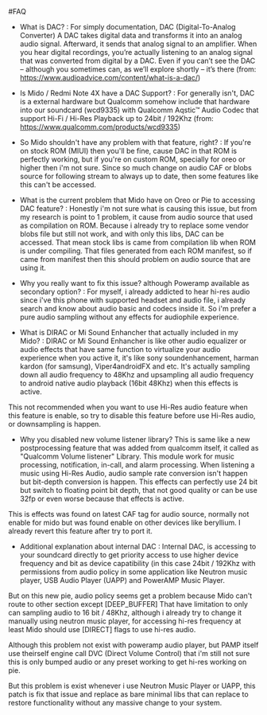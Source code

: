 #FAQ

- What is DAC? 
: For simply documentation, DAC (Digital-To-Analog Converter)  A DAC takes digital data and transforms it into an analog audio signal. Afterward, it sends that analog signal to an amplifier. When you hear digital recordings, you’re actually listening to an analog signal that was converted from digital by a DAC. Even if you can’t see the DAC – although you sometimes can, as we’ll explore shortly – it’s there (from: https://www.audioadvice.com/content/what-is-a-dac/)

- Is Mido / Redmi Note 4X have a DAC Support?
: For generally isn't, DAC is a external hardware but Qualcomm somehow include that hardware into our soundcard (wcd9335) with Qualcomm Aqstic™ Audio Codec that support Hi-Fi / Hi-Res Playback up to 24bit / 192Khz (from: https://www.qualcomm.com/products/wcd9335)

- So Mido shouldn't have any problem with that feature, right?
: If you're on stock ROM (MIUI) then you'll be fine, cause DAC in that ROM is perfectly working, but if you're on custom ROM, specially for oreo or higher then i'm not sure. Since so much change on audio CAF or blobs source for following stream to always up to date, then some features like this can't be accessed.

- What is the current problem that Mido have on Oreo or Pie to accessing DAC feature?
: Honestly i'm not sure what is causing this issue, but from my research is point to 1 problem, it cause from audio source that used as compilation on ROM. Because i already try to replace some vendor blobs file but still not work, and with only this libs, DAC can be accessed. That mean stock libs is came from compilation lib when ROM is under compiling. That files generated from each ROM manifest, so if came from manifest then this should problem on audio source that are using it.

- Why you really want to fix this issue? although Poweramp available as secondary option?
: For myself, i already addicted to hear hi-res audio since i've this phone with supported headset and audio file, i already search and know about audio basic and codecs inside it. So i'm prefer a pure audio sampling without any effects for audiophile experience.

- What is DIRAC or Mi Sound Enhancher that actually included in my Mido?
: DIRAC or Mi Sound Enhancher is like other audio equalizer or audio effects that have same function to virtualize your audio experience when you active it, it's like sony soundenhancement, harman kardon (for samsung), Viper4androidFX and etc. It's actually sampling down all audio frequency to 48Khz and upsampling all audio frequency to android native audio playback (16bit 48Khz) when this effects is active.

This not recommended when you want to use Hi-Res audio feature when this feature is enable, so try to disable this feature before use Hi-Res audio, or downsampling is happen.

- Why you disabled new volume listener library?
This is same like a new postprocessing feature that was added from qualcomm itself, it called as "Qualcomm Volume listener" Library. This module work for music processing, notification, in-call, and alarm processing. When listening a music using Hi-Res Audio, audio sample rate conversion isn't happen but bit-depth conversion is happen. This effects can perfectly use 24 bit but switch to floating point bit depth, that not good quality or can be use 32fp or even worse because that effects is active.

This is effects was found on latest CAF tag for audio source, normally not enable for mido but was found enable on other devices like beryllium. I already revert this feature after try to port it.

- Additional explanation about internal DAC
: Internal DAC, is accessing to your soundcard directly to get priority access to use higher device frequency and bit as device capatibility (in this case 24bit / 192Khz with permissions from audio policy in some application like Neutron music player, USB Audio Player (UAPP) and PowerAMP Music Player.

But on this new pie, audio policy seems get a problem because Mido can't route to other section except [DEEP_BUFFER] That have limitation to only can sampling audio to 16 bit / 48Khz, although i already try to change it manually using neutron music player, for accessing hi-res frequency at least Mido should use [DIRECT] flags to use hi-res audio.

Although this problem not exist with poweramp audio player, but PAMP itself use theirself engine call DVC (Direct Volume Control) that i'm still not sure this is only bumped audio or any preset working to get hi-res working on pie.

But this problem is exist whenever i use Neutron Music Player or UAPP, this patch is fix that issue and replace as bare minimal libs that can replace to restore functionality without any massive change to your system.

